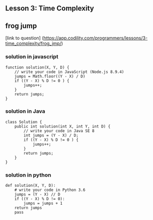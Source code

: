 ## Lesson 3: Time Complexity
## frog jump
[link to question] (https://app.codility.com/programmers/lessons/3-time_complexity/frog_jmp/)

### solution in javascript
```
function solution(X, Y, D) {
    // write your code in JavaScript (Node.js 8.9.4)
    jumps = Math.floor((Y - X) / D)
    if ((Y - X) % D != 0 ) {
        jumps++;
    } 
    return jumps;
}

```

### solution in Java
```
class Solution {
    public int solution(int X, int Y, int D) {
        // write your code in Java SE 8
        int jumps = (Y - X) / D;
        if ((Y - X) % D != 0 ) {
            jumps++;
        }
        return jumps;
    }
}

```

### solution in python
```
def solution(X, Y, D):
    # write your code in Python 3.6
    jumps = (Y - X) // D
    if ((Y - X) % D != 0):
        jumps = jumps + 1
    return jumps
    pass
    
```
